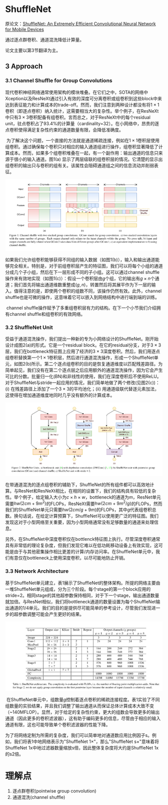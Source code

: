 # ShuffleNet

原论文：[ShuffleNet: An Extremely Efficient Convolutional Neural Network for Mobile Devices](https://arxiv.org/abs/1707.01083)

通过逐点群卷积、通道混洗降低计算量。

论文主要以第3节翻译为主。

## 3 Approach

### 3.1 Channel Shuffle for Group Convolutions

​		现代卷积神经网络通常使用架构的模块堆叠。在它们之中，SOTA的网络中Xception以及ResNeXt通过引入有效的深度可分离卷积或组卷积到这些block中来达到表征能力和计算成本的trade-off。然而，我们注意到两种设计都没有将$1\times1$卷积（即逐点卷积）纳入统计，这需要相当大的复杂性。举个例子，在ResNeXt中只有$3 \times 3$卷积配备有组卷积。言而总之，对于ResNeXt中的每个residual unit，驻点卷积占了93.4%的计算量（cardinality=32）。在小网络中，昂贵的逐点卷积使得满足复杂性约束的通道数量有限，会降低准确度。

​		为了解决这个问题，一个直接的方法就是通道稀疏连接，例如在$1 \times 1$卷积层使用组卷积。通过确保每个卷积只对相应的输入通道组进行操作，组卷积显著降低了计算成本。然而，如果多个组卷积堆叠在一起，有一个副作用：输出通道的信息只来源于很小的输入通道。图1(a) 显示了两层级联的组卷积层的情况。它清楚的显示出组卷积的输出只与卷积的组有关。该属性会阻碍通道组之间的信息流动并削弱表征。

![image-20210902210934810](images/image-20210902210934810.png)

​		如果我们允许组卷积能够获得不同组的输入数据（如图1(b)），输入和输出通道能够完全相关。特别是，对于前组卷积层产生的特征图，我们可以将每个小组的通道分成几个子小组，然后在下一层形成不同的子小组。这可以通过channel shuffle操作来有效地实现（如图1(c)）：假设一个卷积层由$g$个组，它的输出有$g \times n$个通道；我们首先将输出通道维数重整成$(g,n)$，转置然后将其展平作为下一层的输入。值得注意的是，即使两个卷积的组数不同，该操作仍然有效。此外，channel shuffle也是可微的操作，这意味着它可以嵌入到网络结构中进行端到端的训练。

​		channel shuffle操作赋予了多重组卷积层有力的结构。在下一个小节我们介绍拥有channel shuffle和组卷积的有效网络。

### 3.2 ShuffleNet Unit

​		受益于通道混洗操作，我们提出一种新的专为小网络设计的ShuffleNet。刚开始设计成图2(a)的形式。它是一个residual block。在它的residual分支，对于$3 \times 3$层，我们在bottleneck特征图上应用了经济的$3 \times 3$深度卷积。然后，我们用逐点组卷积替换第一个$1 \times 1$卷积层，然后进行通道混洗操作，形成一个ShuffleNet单元，如图2(b)所示。第二个逐点组卷积的目的是恢复通道维度以匹配残差路径。为简单起见，我们没有在第二个逐点层之后应用额外的通道混洗操作，因为它会产生可比的分数。批量归一化(BN)和非线性的使用，我们在深度卷积后不使用ReLU。对于ShuffleNet与stride一起应用的情况，我们简单地做了两个修改(见图2(c))：(i) 在残差路径上添加了一个$3 \times 3$的平均池化；(ii) 用通道级联代替逐元素加法，这使得在增加通道维度地同时几乎没有额外的计算成本。

![image-20210902214522906](images/image-20210902214522906.png)

​		在带通道混洗的逐点组卷积的辅助下，ShuffleNet的所有组件都可以高效地计算。与ResNet和ResNeXt相比，在相同的设置下，我们的结构具有较低的复杂性。举个例子，给定输入大小为$c \times h \times w$，bottleneck的通道为$m$，ResNet单元需要$hw(2cm+9m^2)$的FLOPs，ResNeXt需要$hw(2cm+9m^2/g)$的FLOPs，然而我们的ShuffleNet单元只需要$hw(2cm/g+9m)$的FLOPs，其中$g$代表组卷积总数。换句话说，在给定计算预算下，ShuffleNet可以使用更广泛的特征图。我们发现这对于小型网络至关重要，因为小型网络通常没有足够数量的通道来处理信息。

​		另外，在ShuffleNet中深度卷积仅在bottlenck特征图上执行。尽管深度卷积通常具有非常低的理论复杂度，但我们发现它难以在低功耗移动设备上有效实现，这可能是由于与其他密集操作相比更差的计算/内存访问率。在ShuffleNet单元中，我们有意仅在bottleneck上使用深度卷积，以尽可能地防止开销。

### 3.3 Network Architecture

​		基于ShuffleNet单元建立，表1展示了ShuffleNet的整体架构。所提的网络主要由一堆ShuffleNet单元组成，分为三个阶段。每个stage的第一个block应用的stride=2。相同stage的其他超参数保持相同，对于下一个stage，输出通道数量就加倍。与ResNet相似，我们将bottleneck通道的数量设置为每个ShuffleNet输出通道的1/4单元。我们的目的是提供尽可能简单的参考设计，尽管我们发现进一步的超参数调整可能会产生更好的结果。

![image-20210903175320179](images/image-20210903175320179.png)

​		在ShuffleNet单元中，组数量$g$控制着逐点卷积的稀疏连接程度。表1实验了不同组数量的实验结果，并且我们调整了输出通道从而保证总体计算成本大致不变（~140MFLOP）。显然，对于给定的复杂性约束，更大的组数会导致更多的输出通道（因此更多的卷积滤波器），这有助于编码更多的信息，尽管由于相应的输入通道有限，这也可能导致单个卷积滤波器的性能下降。

​		为了将网络定制为所需的复杂度，我们可以简单地对通道数应用比例因子s。例如，我们将表1中地网络表示为"ShuffleNet 1$\times$"，那么"ShuffleNet s$\times$"意味着将ShuffleNet 1x中地过滤器数量缩放s倍，因此整体复杂度将大约是ShuffleNet 1x的s2倍。

# 理解点

1. 逐点群卷积(pointwise group convolution)
2. 通道混洗(channel shuffle)

